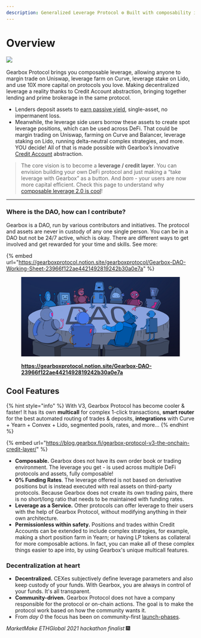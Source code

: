 ```yaml
---
description: Generalized Leverage Protocol ⚙ Built with composability in mind <3
---
```


# Overview&#x20;

![](.gitbook/assets/IMG\_7234.PNG)

Gearbox Protocol brings you composable leverage, allowing anyone to margin trade on Uniswap, leverage farm on Curve, leverage stake on Lido, and use 10X more capital on protocols you love. Making decentralized leverage a reality thanks to Credit Account abstraction, bringing together lending and prime brokerage in the same protocol.&#x20;

* Lenders deposit assets to [earn passive yield](lending-market/manage-liquidity.md), single-asset, no impermanent loss.
* Meanwhile, the leverage side users borrow these assets to create spot leverage positions, which can be used across DeFi. That could be margin trading on Uniswap, farming on Curve and Balancer, leverage staking on Lido, running delta-neutral complex strategies, and more. YOU decide! All of that is made possible with Gearbox’s innovative [Credit Account](overview/credit-account/) abstraction.

> The core vision is to become a **leverage / credit layer**. You can envision building your own DeFi protocol and just making a “take leverage with Gearbox” as a button. And _bam_ - your users are now more capital efficient. Check this page to understand why [composable leverage 2.0 is cool](what-can-you-do-with-leverage-2.0.md)!

***

### **Where is the DAO, how can I contribute?**

Gearbox is a DAO, run by various contributors and initiatives. The protocol and assets are never in custody of any one single person. You can be in a DAO but not be 24/7 active, which is okay. There are different ways to get involved and get rewarded for your time and skills. See more:

{% embed url="https://gearboxprotocol.notion.site/gearboxprotocol/Gearbox-DAO-Working-Sheet-23966f122ae4421492819242b30a0e7a" %}

<figure><img src=".gitbook/assets/IMG_0418.png" alt=""><figcaption><p><a href="https://gearboxprotocol.notion.site/Gearbox-DAO-23966f122ae4421492819242b30a0e7a"><strong>https://gearboxprotocol.notion.site/Gearbox-DAO-23966f122ae4421492819242b30a0e7a</strong></a></p></figcaption></figure>

## **Cool Features**

{% hint style="info" %}
With V3, Gearbox Protocol has become cooler & faster! It has its own **multicall** for complex 1-click transactions, **smart router** for the best automated routing of trades & deposits, **integrations** with Curve + Yearn + Convex + Lido, segmented pools, rates, and more...
{% endhint %}

{% embed url="https://blog.gearbox.fi/gearbox-protocol-v3-the-onchain-credit-layer/" %}

* **Composable.** Gearbox does not have its own order book or trading environment. The leverage you get - is used across multiple DeFi protocols and assets, fully composable!
* **0% Funding Rates**. The leverage offered is not based on derivative positions but is instead executed with real assets on third-party protocols. Because Gearbox does not create its own trading pairs, there is no short/long ratio that needs to be maintained with funding rates.&#x20;
* **Leverage as a Service.** Other protocols can offer leverage to their users with the help of Gearbox Protocol, without modifying anything in their own architecture.
* **Permissionless within safety.** Positions and trades within Credit Accounts can be extended to include complex strategies, for example, making a short position farm in Yearn; or having LP tokens as collateral for more composable actions. In fact, you can make all of these complex things easier to ape into, by using Gearbox's unique multicall features.

### Decentralization at heart

* **Decentralized.** CEXes subjectively define leverage parameters and also keep custody of your funds. With Gearbox, you are always in control of your funds. It's all transparent.
* **Community-driven.** Gearbox Protocol does not have a company responsible for the protocol or on-chain actions. The goal is to make the protocol work based on how the community wants it.&#x20;
* From _day 0_ the focus has been on community-first [launch-phases](overview/launch-phases/ "mention").

_MarketMake ETHGlobal 2021 hackathon finalist_ 🎆
